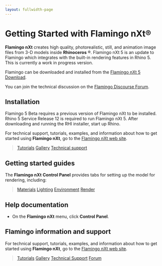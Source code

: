 ```yaml
---
layout: fullwidth-page
---
```


# Getting Started with Flamingo nXt®
**Flamingo nXt** creates high quality, photorealistic, still, and animation image files from 3-D models inside **Rhinoceros** ®. Flamingo nXt 5 is an update to Flamingo which integrates with the built-in rendering features in Rhino 5. This is currently a work in progress version.
 
Flamingo can be downloaded and installed from the [Flamingo nXt 5 Download](http://www.rhino3d.com/download/flamingo/5/beta).

You can join the technical discussion on the [Flamingo Discourse Forum](http://discourse.mcneel.com/c/rendering/flamingo).

## Installation

Flamingo 5 Beta requires a previous version of Flamingo nXt to be installed.
Rhino 5 Service Release 12 is required to run Flamingo nXt 5.
After downloading and running the RHI installer, start up Rhino.

For technical support, tutorials, examples, and information about how to get started using **Flamingo nXt**, go to the [Flamingo nXt web site](http://nxt.flamingo3d.com/).
<!--TODO: This link does not match line 36. Should it? -->

> [Tutorials](http://nxt.flamingo3d.com/page/tutorials-and-documentation) 
> [Gallery](http://nxt.flamingo3d.com/photo) 
> [Technical support](http://nxt.flamingo3d.com/forum) 

## Getting started guides
The **Flamingo nXt**  **Control Panel** provides tabs for setting up the model for rendering, including:

>  [Materials](..\materials\materials-tab.html) 
> [Lighting](../lighting/lighting-tab.html) 
> [Environment](../environment/environment-tab.html) 
> [Render](../render/render-tab.html) 

## Help documentation
 * On the **Flamingo nXt** menu, click **Control Panel**.
 
## Flamingo information and support
 For technical support, tutorials, examples, and information about how to get started using **Flamingo nXt**, go to the [Flamingo nXt web site](http://www.flamingo3d.com/).
<!--TODO: This link does not match line 19. Should it? -->

> [Tutorials](http://nxt.flamingo3d.com/page/tutorials-and-documentation) 
> [Gallery](http://nxt.flamingo3d.com/photo) 
> [Technical Support](http://www.flamingo3d.com/en/support/)
> [Forum](http://discourse.mcneel.com/c/rendering/flamingo) 

